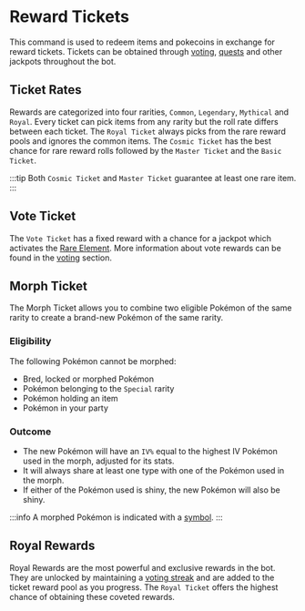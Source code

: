 # Reward Tickets

This command is used to redeem items and pokecoins in exchange for reward tickets. Tickets can be obtained through [voting](../strategies//voting.md), [quests](./daily.md) and other jackpots throughout the bot.

## Ticket Rates

Rewards are categorized into four rarities, `Common`, `Legendary`, `Mythical` and `Royal`. Every ticket can pick items from any rarity but the roll rate differs between each ticket. The `Royal Ticket` always picks from the rare reward pools and ignores the common items. The `Cosmic Ticket` has the best chance for rare reward rolls followed by the `Master Ticket` and the `Basic Ticket`. 

:::tip
Both `Cosmic Ticket` and `Master Ticket` guarantee at least one rare item.
:::

## Vote Ticket

The `Vote Ticket` has a fixed reward with a chance for a jackpot which activates the [Rare Element](../items.md#rare-element). More information about vote rewards can be found in the [voting](../strategies/voting.md) section.

## Morph Ticket

The Morph Ticket allows you to combine two eligible Pokémon of the same rarity to create a brand-new Pokémon of the same rarity.

### Eligibility

The following Pokémon cannot be morphed:
- Bred, locked or morphed Pokémon
- Pokémon belonging to the `Special` rarity
- Pokémon holding an item
- Pokémon in your party

### Outcome

- The new Pokémon will have an `IV%` equal to the highest IV Pokémon used in the morph, adjusted for its stats.
- It will always share at least one type with one of the Pokémon used in the morph.
- If either of the Pokémon used is shiny, the new Pokémon will also be shiny.

:::info
A morphed Pokémon is indicated with a [symbol](./view.md#symbols).
:::
## Royal Rewards

Royal Rewards are the most powerful and exclusive rewards in the bot. They are unlocked by maintaining a [voting streak](../strategies/voting.md#streaks) and are added to the ticket reward pool as you progress. The `Royal Ticket` offers the highest chance of obtaining these coveted rewards.